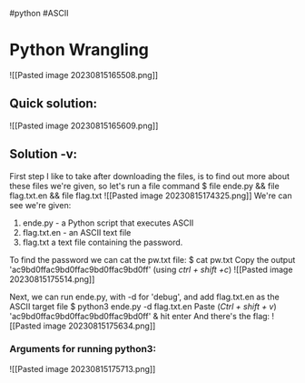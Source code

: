 #python #ASCII 
# Python Wrangling

![[Pasted image 20230815165508.png]]

## Quick solution:
![[Pasted image 20230815165609.png]]

## Solution -v:
First step I like to take after downloading the files, is to find out more about these files we're given, so let's run a file command
	$ file ende.py && file flag.txt.en && file flag.txt
![[Pasted image 20230815174325.png]]
We're can see we're given: 
1. ende.py - a Python script that executes ASCII
2. flag.txt.en - an ASCII text file
3. flag.txt a text file containing the password.

To find the password we can cat the pw.txt file:
	$ cat pw.txt
	Copy the output 'ac9bd0ffac9bd0ffac9bd0ffac9bd0ff' (using *ctrl + shift +c*)
![[Pasted image 20230815175514.png]]

Next, we can run ende.py, with -d for 'debug', and add flag.txt.en as the ASCII target file 
	$ python3 ende.py -d flag.txt.en
Paste (*Ctrl + shift + v*) 'ac9bd0ffac9bd0ffac9bd0ffac9bd0ff' & hit enter
And there's the flag:
![[Pasted image 20230815175634.png]]

### Arguments for running python3:
![[Pasted image 20230815175713.png]]

